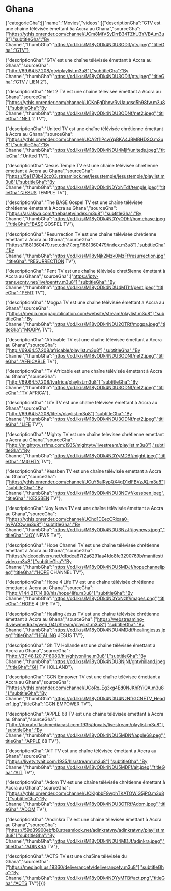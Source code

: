 # Ghana
{"categorieGha":[{"name":"Movies","videos":[{"descriptionGha":"GTV est une chaîne télévisée émettant 5a Accra au Ghana","sourceGha":["https://ythls.onrender.com/channel/UCm8MfVSyDrrB34TZhU3YVBA.m3u8"],"subtitleGha":"By Channel","thumbGha":"https://od.lk/s/M18yODk4NDU3ODlf/gtv.jpeg","titleGha":"GTV"},

{"descriptionGha":"GTV est une chaîne télévisée émettant à Accra au Ghana","sourceGha":["http://69.64.57.208/gtv/playlist.m3u8"],"subtitleGha":"By Channel","thumbGha":"https://od.lk/s/M18yODk4NDU3ODlf/gtv.jpeg","titleGha":"GTV / LIEN 2"},

{"descriptionGha":"Net 2 TV est une chaîne télévisée émettant à Accra au Ghana","sourceGha":["https://ythls.onrender.com/channel/UCKpFgDhnwRvUauqsd5h98fw.m3u8"],"subtitleGha":"By Channel","thumbGha":"https://od.lk/s/M18yODk4NDU3ODNf/net2.jpeg","titleGha":"NET 2 TV"},

{"descriptionGha":"United TV est une chaîne télévisée chrétienne émettant à Accra au Ghana","sourceGha":["https://ythls.onrender.com/channel/UCA2f1lPcwYpBKA4JBMBHDSQ.m3u8"],"subtitleGha":"By Channel","thumbGha":"https://od.lk/s/M18yODk4NDU4Mjlf/uniteds.jpeg","titleGha":"United TV"},

{"descriptionGha":"Jesus Temple TV est une chaîne télévisée chrétienne émettant à Accra au Ghana","sourceGha":["https://5a1178b42cc03.streamlock.net/jesustemple/jesustemple/playlist.m3u8"],"subtitleGha":"By Channel","thumbGha":"https://od.lk/s/M18yODk4NDYxNTdf/temple.jpeg","titleGha":"JESUS TEMPLE TV"},

{"descriptionGha":"The BASE Gospel TV est une chaîne télévisée chrétienne émettant à Accra au Ghana","sourceGha":["https://asiakwa.com/thebasetv/index.m3u8"],"subtitleGha":"By Channel","thumbGha":"https://od.lk/s/M18yODk4NDYyODhf/homebase.jpeg","titleGha":"BASE GOSPEL TV"},

{"descriptionGha":"Resurrection TV est une chaîne télévisée chrétienne émettant à Accra au Ghana","sourceGha":["https://1681360479.rsc.cdn77.org/1681360479/index.m3u8"],"subtitleGha":"By Channel","thumbGha":"https://od.lk/s/M18yNjk2Mzk0MzFf/resurrection.jpg","titleGha":"RESURRECTION TV"},

{"descriptionGha":"Pent TV est une chaîne télévisée chret5ienne émettant à Accra au Ghana","sourceGha":["https://iptv-trans.ecntv.net/live/penttv.m3u8"],"subtitleGha":"By Channel","thumbGha":"https://od.lk/s/M18yODk4NDU4MThf/pent.jpeg","titleGha":"PENT TV"},

{"descriptionGha":"Mogpa TV est une chaîne télévisée émettant a Accra au Ghana","sourceGha":["https://media.mogpapublication.com/website/stream/playlist.m3u8"],"subtitleGha":"By Channel","thumbGha":"https://od.lk/s/M18yODk4NDU2OTRf/mogpa.jpeg","titleGha":"MOGPA TV"},

{"descriptionGha":"Africable TV est une chaîne télévisée émettant à Accra au Ghana","sourceGha":["http://69.64.57.208/africable/playlist.m3u8"],"subtitleGha":"By Channel","thumbGha":"https://od.lk/s/M18yODk4NDU3ODNf/net2.jpeg","titleGha":"AFRICABLE TV"},

{"descriptionGha":"TV Africable est une chaîne télévisée émettant à Accra au Ghana","sourceGha":["http://69.64.57.208/tvafrica/playlist.m3u8"],"subtitleGha":"By Channel","thumbGha":"https://od.lk/s/M18yODk4NDU3ODNf/net2.jpeg","titleGha":"TV AFRICA"},

{"descriptionGha":"Life TV est une chaîne télévisée émettant à Accra au Ghana","sourceGha":["http://69.64.57.208/lifetv/playlist.m3u8"],"subtitleGha":"By Channel","thumbGha":"https://od.lk/s/M18yODk4NDU3ODNf/net2.jpeg","titleGha":"LIFE TV"},

{"descriptionGha":"Mighty TV est une chaîne televisee chrétienne emettant a Accra au Ghana","sourceGha":["http://mightytv.srfms.com:1935/mightytv/livestream/playlist.m3u8"],"subtitleGha":"By Channel","thumbGha":"https://od.lk/s/M18yODk4NDYyMDBf/might.jpeg","titleGha":"MIGHTY TV"},

{"descriptionGha":"Kessben TV est une chaîne télévisée emettant a Accra au Ghana","sourceGha":["https://ythls.onrender.com/channel/UCuY5alRypQX4gD1xlFBVzJQ.m3u8"],"subtitleGha":"By Channel","thumbGha":"https://od.lk/s/M18yODk4NDU3NDVf/kessben.jpeg","titleGha":"KESSBEN TV"},

{"descriptionGha":"Joy News TV est une chaîne télévisée émettant a Accra au Ghana","sourceGha":["https://ythls.onrender.com/channel/UChd1DEecCRlxaa0-hvPACCw.m3u8"],"subtitleGha":"By Channel","thumbGha":"https://od.lk/s/M18yODk4NDU3NzJf/joynews.jpeg","titleGha":"JOY NEWS TV"},

{"descriptionGha":"Hope Channel TV est une chaîne télévisée chrétienne émettant à Accra au Ghana","sourceGha":["https://videodelivery.net/dfbdca87f2a6291aa4fdc8fe3290769b/manifest/video.m3u8"],"subtitleGha":"By Channel","thumbGha":"https://od.lk/s/M18yODk4NDU5MDJf/hopechanneljpeg","titleGha":"HOPE CHANNEL TV"},

{"descriptionGha":"Hope 4 Life TV est une chaîne télévisée chrétienne émettant à Accra au Ghana","sourceGha":["http://144.217.14.88/hls/hope4life.m3u8"],"subtitleGha":"By Channel","thumbGha":"https://od.lk/s/M18yODk4NDYxNzlf/images.png","titleGha":"HOPE 4 LIFE TV"},

{"descriptionGha":"Healing Jésus TV est une chaîne télévisée chrétienne émettant à Accra au Ghana","sourceGha":["https://webstreaming-3.viewmedia.tv/web_041/Stream/playlist.m3u8"],"subtitleGha":"By Channel","thumbGha":"https://od.lk/s/M18yODk4NDU4MDdf/healingjesus.jpeg","titleGha":"HEALING JESUS TV"},

{"descriptionGha":"Gh TV Hollande est une chaîne télévisée émettant a Accra au Ghana","sourceGha":["http://37.48.120.77:8080/hls/ghtvonline.m3u8"],"subtitleGha":"By Channel","thumbGha":"https://od.lk/s/M18yODk4NDU3NjNf/ghtvhilland.jpeg","titleGha":"GH TV HOLLAND"},

{"descriptionGha":"GCN Empower TV est une chaîne télévisée émettant a Accra au Ghana","sourceGha":["https://ythls.onrender.com/channel/UCoRq_Eg3xg4Ed0NJKhRYiQA.m3u8"],"subtitleGha":"By Channel","thumbGha":"https://od.lk/s/M18yODk4NDU4NzNf/GCNETV_Header1.jpg","titleGha":"GCN EMPOWER TV"},

{"descriptionGha":"APPLE 68 TV est une chaîne télévisée émettant à Accra au Ghana","sourceGha":["http://doxatv.flashmediacast.com:1935/doxatv/livestream/playlist.m3u8"],"subtitleGha":"By Channel","thumbGha":"https://od.lk/s/M18yODk4NDU5MDNf/apple68.peg","titleGha":"APPLE 68 TV"},

{"descriptionGha":"AIT TV est une chaîne télévisée émettant a Accra au Ghana","sourceGha":["https://livetv.tvait.com:1935/hls/stream1.m3u8"],"subtitleGha":"By Channel","thumbGha":"https://od.lk/s/M18yODk4NDU5MDFf/ait.jpeg","titleGha":"AIT TV"},

{"descriptionGha":"Adom TV est une chaîne télévisée chrétienne émettant à Accra au Ghana","sourceGha":["https://ythls.onrender.com/channel/UCKlgbbF9wphTKATOWiG5jPQ.m3u8"],"subtitleGha":"By Channel","thumbGha":"https://od.lk/s/M18yODk4NDU3OTRf/Adom.jpeg","titleGha":"ADOM TV"},

{"descriptionGha":"Andinkra TV est une chaîne télévisée émettant à Accra au Ghana","sourceGha":["https://59d39900ebfb8.streamlock.net/adinkratvny/adinkratvny/playlist.m3u8"],"subtitleGha":"By Channel","thumbGha":"https://od.lk/s/M18yODk4NDU4MDJf/adinkra.jpeg","titleGha":"ADINKRA TV"},

{"descriptionGha":"ACTS TV est une cha5ine télévisée du Ghana","sourceGha":["https://mediagh.us:19360/deliverancetv/deliverancetv.m3u8"],"subtitleGha":"By Channel","thumbGha":"https://od.lk/s/M18yODk4NDYyMTBf/act.png","titleGha":"ACTS TV"}]}]}
